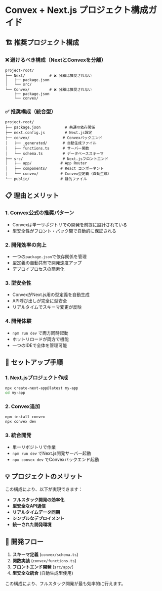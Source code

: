 # Convex + Next.js プロジェクト構成ガイド

## 🏗️ **推奨プロジェクト構成**

### ❌ **避けるべき構成（NextとConvexを分離）**
```
project-root/
├── Next/           # ❌ 分離は推奨されない
│   ├── package.json
│   └── src/
└── Convex/         # ❌ 分離は推奨されない
    ├── package.json
    └── convex/
```

### ✅ **推奨構成（統合型）**
```
project-root/
├── package.json           # 共通の依存関係
├── next.config.js         # Next.js設定
├── convex/               # Convexバックエンド
│   ├── _generated/       # 自動生成ファイル
│   ├── functions.ts      # サーバー関数
│   └── schema.ts         # データベーススキーマ
├── src/                  # Next.jsフロントエンド
│   ├── app/             # App Router
│   ├── components/      # React コンポーネント
│   └── convex/          # Convex型定義（自動生成）
└── public/              # 静的ファイル
```

## 📋 **理由とメリット**

### **1. Convex公式の推奨パターン**
- Convexは単一リポジトリでの開発を前提に設計されている
- 型安全性がフロント・バック間で自動的に保証される

### **2. 開発効率の向上**
- 一つの`package.json`で依存関係を管理
- 型定義の自動共有で開発速度アップ
- デプロイプロセスの簡素化

### **3. 型安全性**
- ConvexがNext.js用の型定義を自動生成
- API呼び出しが完全に型安全
- リアルタイムでスキーマ変更が反映

### **4. 開発体験**
- `npm run dev` で両方同時起動
- ホットリロードが両方で機能
- 一つのIDEで全体を管理可能

## 🚀 **セットアップ手順**

### 1. Next.jsプロジェクト作成
```bash
npx create-next-app@latest my-app
cd my-app
```

### 2. Convex追加
```bash
npm install convex
npx convex dev
```

### 3. 統合開発
- 単一リポジトリで作業
- `npm run dev` でNext.js開発サーバー起動
- `npx convex dev` でConvexバックエンド起動

## 💡 **プロジェクトのメリット**

この構成により、以下が実現できます：

- **フルスタック開発の効率化**
- **型安全なAPI通信**
- **リアルタイムデータ同期**
- **シンプルなデプロイメント**
- **統一された開発環境**

## 🔧 **開発フロー**

1. **スキーマ定義** (`convex/schema.ts`)
2. **関数実装** (`convex/functions.ts`)
3. **フロントエンド開発** (`src/app/`)
4. **型安全な統合** (自動生成型使用)

この構成により、フルスタック開発が最も効率的に行えます。 